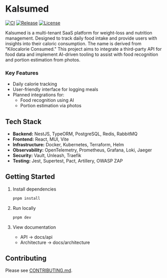 # Kalsumed

[![CI](https://img.shields.io/github/actions/workflow/status/gitaddremote/kalsumed/ci-cd.yml?branch=main)](https://github.com/gitaddremote/kalsumed/actions)
[![Release](https://img.shields.io/github/v/release/gitaddremote/kalsumed)](https://github.com/gitaddremote/kalsumed/releases)
[![License](https://img.shields.io/github/license/gitaddremote/kalsumed)](LICENSE)

Kalsumed is a multi-tenant SaaS platform for weight-loss and nutrition management. Designed to track daily food intake and provide users with insights into their caloric consumption. The name is derived from "Kilocalorie Consumed." This project aims to integrate a third-party API for food data and implement AI-driven tooling to assist with food recognition and portion estimation from photos.

### Key Features
- Daily calorie tracking
- User-friendly interface for logging meals
- Planned integrations for:
  - Food recognition using AI
  - Portion estimation via photos


## Tech Stack

- **Backend:** NestJS, TypeORM, PostgreSQL, Redis, RabbitMQ
- **Frontend:** React, MUI, Vite
- **Infrastructure:** Docker, Kubernetes, Terraform, Helm
- **Observability:** OpenTelemetry, Prometheus, Grafana, Loki, Jaeger
- **Security:** Vault, Unleash, Traefik
- **Testing:** Jest, Supertest, Pact, Artillery, OWASP ZAP

## Getting Started

1. Install dependencies
   ```bash
   pnpm install
   ```

2. Run locally
   ```bash
   pnpm dev
   ```

3. View documentation
   - API → docs/api
   - Architecture → docs/architecture

## Contributing

Please see [CONTRIBUTING.md](/CONTRIBUTING.md).
